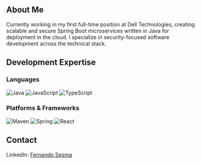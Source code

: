## About Me
Currently working in my first full-time position at Dell Technologies, creating scalable and secure Spring Boot microservices written in Java for deployment in the cloud. I specialize in security-focused software development across the technical stack.

## Development Expertise
### Languages
![Java](https://img.shields.io/badge/java-%23ED8B00?style=for-the-badge&logo=java&logoColor=white)
![JavaScript](https://img.shields.io/badge/javascript-F7DF1E?style=for-the-badge&logo=javascript&logoColor=white)
![TypeScript](https://img.shields.io/badge/typescript-3079c6?style=for-the-badge&logo=typescript&logoColor=white)

### Platforms & Frameworks
![Maven](https://img.shields.io/badge/maven-C71A36?style=for-the-badge&logo=apache-maven&logoColor=white)
![Spring](https://img.shields.io/badge/spring-%236DB33F.svg?style=for-the-badge&logo=spring&logoColor=white)
![React](https://img.shields.io/badge/react-20232A?style=for-the-badge&logo=React&logoColor=61DAFB)

## Contact

LinkedIn: [Fernando Sesma](https://www.linkedin.com/in/fernando-sesma/)
<!---
fsesmajr/fsesmajr is a ✨ special ✨ repository because its `README.md` (this file) appears on your GitHub profile.
You can click the Preview link to take a look at your changes.
--->
